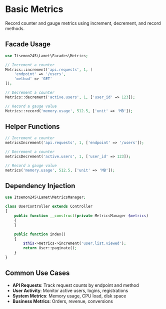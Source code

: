 # Basic Metrics

Record counter and gauge metrics using increment, decrement, and record methods.

## Facade Usage

```php
use Itsemon245\Lamet\Facades\Metrics;

// Increment a counter
Metrics::increment('api.requests', 1, [
    'endpoint' => '/users',
    'method' => 'GET'
]);

// Decrement a counter
Metrics::decrement('active.users', 1, ['user_id' => 123]);

// Record a gauge value
Metrics::record('memory.usage', 512.5, ['unit' => 'MB']);
```

## Helper Functions

```php
// Increment a counter
metricsIncrement('api.requests', 1, ['endpoint' => '/users']);

// Decrement a counter
metricsDecrement('active.users', 1, ['user_id' => 123]);

// Record a gauge value
metrics('memory.usage', 512.5, ['unit' => 'MB']);
```

## Dependency Injection

```php
use Itsemon245\Lamet\MetricsManager;

class UserController extends Controller
{
    public function __construct(private MetricsManager $metrics)
    {
    }

    public function index()
    {
        $this->metrics->increment('user.list.viewed');
        return User::paginate();
    }
}
```

## Common Use Cases

- **API Requests**: Track request counts by endpoint and method
- **User Activity**: Monitor active users, logins, registrations
- **System Metrics**: Memory usage, CPU load, disk space
- **Business Metrics**: Orders, revenue, conversions
